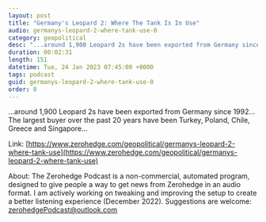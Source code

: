 ```yaml
---
layout: post
title: "Germany's Leopard 2: Where The Tank Is In Use"
audio: germanys-leopard-2-where-tank-use-0
category: geopolitical
desc: "...around 1,900 Leopard 2s have been exported from Germany since 1992... The largest buyer over the past 20 years have been Turkey, Poland, Chile, Greece and Singapore..."
duration: 00:02:31
length: 151
datetime: Tue, 24 Jan 2023 07:45:00 +0000
tags: podcast
guid: germanys-leopard-2-where-tank-use-0
order: 0
---
```

...around 1,900 Leopard 2s have been exported from Germany since 1992... The largest buyer over the past 20 years have been Turkey, Poland, Chile, Greece and Singapore...

Link: [https://www.zerohedge.com/geopolitical/germanys-leopard-2-where-tank-use](https://www.zerohedge.com/geopolitical/germanys-leopard-2-where-tank-use)

About: The Zerohedge Podcast is a non-commercial, automated program, designed to give people a way to get news from Zerohedge in an audio format.  I am actively working on tweaking and improving the setup to create a better listening experience (December 2022).  Suggestions are welcome: [zerohedgePodcast@outlook.com](mailto:zerohedgePodcast@outlook.com)